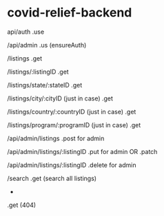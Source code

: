 # covid-relief-backend

api/auth
.use

/api/admin
.us (ensureAuth)

/listings
.get

/listings/:listingID
.get

/listings/state/:stateID
.get

/listings/city/:cityID (just in case)
.get

/listings/country/:countryID (just in case)
.get

/listings/program/:programID (just in case)
.get

/api/admin/listings
.post for admin

/api/admin/listings/:listingID
.put for admin
OR .patch

/api/admin/listings/:listingID
.delete for admin

/search
.get
(search all listings)

*
.get (404)
